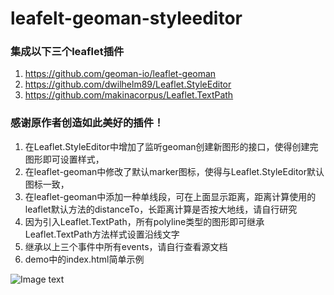 # leafelt-geoman-styleeditor
### 集成以下三个leaflet插件
1. https://github.com/geoman-io/leaflet-geoman
2. https://github.com/dwilhelm89/Leaflet.StyleEditor
3. https://github.com/makinacorpus/Leaflet.TextPath
### 感谢原作者创造如此美好的插件！
1. 在Leaflet.StyleEditor中增加了监听geoman创建新图形的接口，使得创建完图形即可设置样式，
2. 在leaflet-geoman中修改了默认marker图标，使得与Leaflet.StyleEditor默认图标一致，
3. 在leaflet-geoman中添加一种单线段，可在上面显示距离，距离计算使用的leaflet默认方法的distanceTo，长距离计算是否按大地线，请自行研究
4. 因为引入Leaflet.TextPath，所有polyline类型的图形即可继承Leaflet.TextPath方法样式设置沿线文字
5. 继承以上三个事件中所有events，请自行查看源文档
6. demo中的index.html简单示例

![Image text](https://raw.githubusercontent.com/weizhixiang/leafelt-geoman-styleeditor/master/demo.png)
